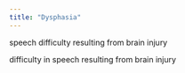 ```yaml
---
title: "Dysphasia"
---
```

speech difficulty resulting from brain injury

difficulty in speech resulting from brain injury

